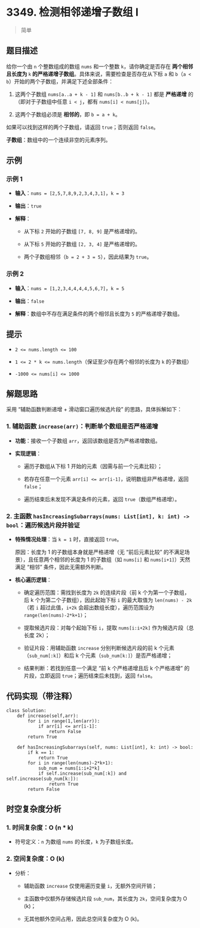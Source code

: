 # 3349. 检测相邻递增子数组 I
> 简单
## 题目描述

给你一个由 `n` 个整数组成的数组 `nums` 和一个整数 `k`，请你确定是否存在 **两个相邻且长度为&#x20;**`k`**&#x20;的严格递增子数组**。具体来说，需要检查是否存在从下标 `a` 和 `b`（`a < b`）开始的两个子数组，并满足下述全部条件：



1. 这两个子数组 `nums[a..a + k - 1]` 和 `nums[b..b + k - 1]` 都是 **严格递增** 的（即对于子数组中任意 `i < j`，都有 `nums[i] < nums[j]`）。

2. 这两个子数组必须是 **相邻的**，即 `b = a + k`。

如果可以找到这样的两个子数组，请返回 `true`；否则返回 `false`。

**子数组**：数组中的一个连续非空的元素序列。

## 示例

### 示例 1



* **输入**：`nums = [2,5,7,8,9,2,3,4,3,1]`，`k = 3`

* **输出**：`true`

* **解释**：


  * 从下标 `2` 开始的子数组 `[7, 8, 9]` 是严格递增的。

  * 从下标 `5` 开始的子数组 `[2, 3, 4]` 是严格递增的。

  * 两个子数组相邻（`b = 2 + 3 = 5`），因此结果为 `true`。

### 示例 2



* **输入**：`nums = [1,2,3,4,4,4,4,5,6,7]`，`k = 5`

* **输出**：`false`

* **解释**：数组中不存在满足条件的两个相邻且长度为 `5` 的严格递增子数组。

## 提示



* `2 <= nums.length <= 100`

* `1 <= 2 * k <= nums.length`（保证至少存在两个相邻的长度为 `k` 的子数组）

* `-1000 <= nums[i] <= 1000`

## 解题思路

采用 “辅助函数判断递增 + 滑动窗口遍历候选片段” 的思路，具体拆解如下：

### 1. 辅助函数 `increase(arr)`：判断单个数组是否严格递增



* **功能**：接收一个子数组 `arr`，返回该数组是否为严格递增数组。

* **实现逻辑**：


  * 遍历子数组从下标 1 开始的元素（因需与前一个元素比较）；

  * 若存在任意一个元素 `arr[i] <= arr[i-1]`，说明数组非严格递增，返回 `false`；

  * 遍历结束后未发现不满足条件的元素，返回 `true`（数组严格递增）。

### 2. 主函数 `hasIncreasingSubarrays(nums: List[int], k: int) -> bool`：遍历候选片段并验证



* **特殊情况处理**：当 `k = 1` 时，直接返回 `true`。

  原因：长度为 1 的子数组本身就是严格递增（无 “前后元素比较” 的不满足场景），且任意两个相邻的长度为 1 的子数组（如 `nums[i]` 和 `nums[i+1]`）天然满足 “相邻” 条件，因此无需额外判断。

* **核心遍历逻辑**：


  * 确定遍历范围：需找到长度为 `2k` 的连续片段（前 k 个为第一个子数组，后 k 个为第二个子数组），因此起始下标 `i` 的最大取值为 `len(nums) - 2k`（若 `i` 超过此值，`i+2k` 会超出数组长度），遍历范围设为 `range(len(nums)-2*k+1)`；

  * 提取候选片段：对每个起始下标 `i`，提取 `nums[i:i+2k]` 作为候选片段（总长度 2k）；

  * 验证片段：用辅助函数 `increase` 分别判断候选片段的前 k 个元素（`sub_num[:k]`）和后 k 个元素（`sub_num[k:]`）是否严格递增；

  * 结果判断：若找到任意一个满足 “前 k 个严格递增且后 k 个严格递增” 的片段，立即返回 `true`；遍历结束后未找到，返回 `false`。

## 代码实现（带注释）



```
class Solution:
    def increase(self,arr):
        for i in range(1,len(arr)):
            if arr[i] <= arr[i-1]:
                return False
        return True

    def hasIncreasingSubarrays(self, nums: List[int], k: int) -> bool:
        if k == 1:
            return True
        for i in range(len(nums)-2*k+1):
            sub_num = nums[i:i+2*k]
            if self.increase(sub_num[:k]) and self.increase(sub_num[k:]):
                return True
        return False
```

## 时空复杂度分析

### 1. 时间复杂度：O (n \* k)



* 符号定义：`n` 为数组 `nums` 的长度，`k` 为子数组长度。


### 2. 空间复杂度：O (k)



* 分析：


  * 辅助函数 `increase` 仅使用遍历变量 `i`，无额外空间开销；

  * 主函数中仅额外存储候选片段 `sub_num`，其长度为 `2k`，空间复杂度为 O (k)；

  * 无其他额外空间占用，因此总空间复杂度为 O (k)。
